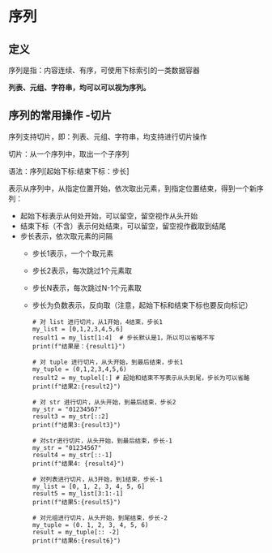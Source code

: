 # 序列

## 定义

序列是指：内容连续、有序，可使用下标索引的一类数据容器

**列表、元组、字符串，均可以可以视为序列。**

## 序列的常用操作 -切片

序列支持切片，即：列表、元组、字符串，均支持进行切片操作

切片：从一个序列中，取出一个子序列

语法：序列[起始下标:结束下标：步长]

表示从序列中，从指定位置开始，依次取出元素，到指定位置结束，得到一个新序列：

* 起始下标表示从何处开始，可以留空，留空视作从头开始
* 结束下标（不含）表示何处结束，可以留空，留空视作截取到结尾
* 步长表示，依次取元素的问隔
  * 步长1表示，一个个取元素
  * 步长2表示，每次跳过1个元素取
  * 步长N表示，每次跳过N-1个元素取
  * 步长为负数表示，反向取（注意，起始下标和结束下标也要反向标记）

        # 对 list 进行切片，从1开始，4结束，步长1
        my_list = [0,1,2,3,4,5,6]
        result1 = my_list[1:4]  # 步长默认是1，所以可以省略不写
        print(f"结果是：{result1}")

        # 对 tuple 进行切片，从头开始，到最后结束，步长1
        my_tuple = (0,1,2,3,4,5,6)
        result2 = my_tuplel[:] # 起始和结束不写表示从头到尾，步长为可以省酪
        print(f"结果2:{result2}")

        # 对 str 进行切片，从头开始，到最后结束，步长2
        my_str = "01234567"
        result3 = my_str[::2]
        print(f"结果3:{result3}")

        # 对str进行切片，从头开始，到最后结束，步长-1
        my_str = "01234567"
        result4 = my_str[::-1]
        print(f"结果4: {result4}")

        # 对列表进行切片，从3开始，到1结束，步长-1
        my_list = [0, 1, 2, 3, 4, 5, 6]
        result5 = my_list[3:1:-1]
        print(f"结果5:{result5}")

        # 对元组进行切片，从头开始，到尾结束，步长-2
        my_tuple = (0. 1, 2, 3, 4, 5, 6)
        result = my_tuple[:: -2]
        print(f"结果6:{result6}")
